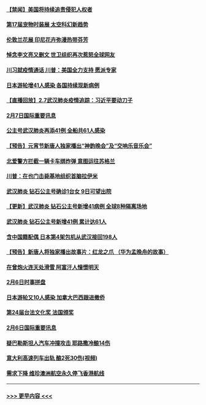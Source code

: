 #### [【禁闻】美国将持续追责侵犯人权者](../pages/prog202/a102772042.md?t=02080655) 
#### [第17届宠物时装展 太空科幻新趋势](../pages/prog202/a102772033.md?t=02080655) 
#### [伦敦兰花展 印尼花卉弥漫热带芬芳](../pages/prog202/a102772026.md?t=02080655) 
#### [悼念李文亮又删文 世卫组织再次惹怒全球网友](../pages/prog202/a102771968.md?t=02080655) 
#### [川习就疫情通话 川普：美国全力支持 愿派专家](../pages/prog202/a102771930.md?t=02080655) 
#### [日本游轮增41人感染 各国持续现新病例](../pages/prog202/a102771912.md?t=02080655) 
#### [【直播回放】2.7武汉肺炎疫情追踪：习近平要动刀子](../pages/prog202/a102771649.md?t=02080655) 
#### [2月7日国际重要讯息](../pages/prog202/a102771747.md?t=02080655) 
#### [公主号武汉肺炎再添41例 全船共61人感染](../pages/prog202/a102771703.md?t=02080655) 
#### [【预告】元宵节新唐人独家播出“神韵晚会”及“交响乐音乐会”](../pages/prog202/a102767674.md?t=02080655) 
#### [北爱警方拦截一辆卡车绑炸弹 意图运往苏格兰](../pages/prog202/a102771609.md?t=02080655) 
#### [川普：在也门击毙基地组织首脑拉伊米](../pages/prog202/a102771528.md?t=02080655) 
#### [武汉肺炎 钻石公主号确诊1台女 9日可望出院](../pages/prog202/a102771518.md?t=02080655) 
#### [【更新】武汉肺炎 钻石公主号新增41病例 全球8种隔离场地](../pages/prog202/a102770740.md?t=02080655) 
#### [武汉肺炎 钻石公主号新增41例 累计达61人](../pages/prog202/a102771486.md?t=02080655) 
#### [含中国籍配偶 日本第4架包机从武汉接回198人](../pages/prog202/a102771472.md?t=02080655) 
#### [【预告】新唐人将独家播出故事片：红龙之爪 （华为孟晚舟的故事）](../pages/prog202/a102767728.md?t=02080655) 
#### [在曾炮火连天处滑雪 阿富汗人憧憬明天](../pages/prog202/a102771290.md?t=02080655) 
#### [2月6日时事拼盘](../pages/prog202/a102771225.md?t=02080655) 
#### [日本游轮又10人感染 加拿大巴西跟进撤侨](../pages/prog202/a102771084.md?t=02080655) 
#### [第24届台法文化奖 法国颁奖](../pages/prog202/a102771032.md?t=02080655) 
#### [2月6日国际重要讯息](../pages/prog202/a102770794.md?t=02080655) 
#### [疑巴勒斯坦人汽车冲撞攻击 耶路撒冷酿14伤](../pages/prog202/a102770586.md?t=02080655) 
#### [意大利高速列车出轨 酿2死30伤(视频)](../pages/prog202/a102770762.md?t=02080655) 
#### [需求下降 维珍澳洲航空永久停飞香港航线](../pages/prog202/a102770751.md?t=02080655) 

----
#### [ >>> 更早内容 <<< ](../indexes/prog202-earlier.md)
